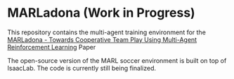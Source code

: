 # MARLadona (Work in Progress)

This repository contains the multi-agent training environment for the [MARLadona - Towards Cooperative Team Play Using Multi-Agent
Reinforcement Learning](https://arxiv.org/pdf/2409.20326) Paper 

The open-source version of the MARL soccer environment is built on top of IsaacLab. The code is currently still being finalized.  
